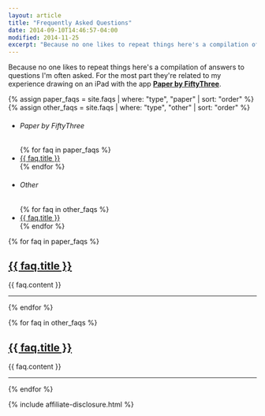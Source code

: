 ```yaml
---
layout: article
title: "Frequently Asked Questions"
date: 2014-09-10T14:46:57-04:00
modified: 2014-11-25
excerpt: "Because no one likes to repeat things here's a compilation of answers to questions I'm asked often."
---
```


Because no one likes to repeat things here's a compilation of answers to questions I'm often asked. For the most part they're related to my experience drawing on an iPad with the app [**Paper by FiftyThree**](http://www.fiftythree.com/paper).

{% assign paper_faqs = site.faqs | where: "type", "paper" | sort: "order" %}
{% assign other_faqs = site.faqs | where: "type", "other" | sort: "order" %}

<nav class="toc">
	<ul>
		<li><h6>Paper by FiftyThree</h6></li>
{% for faq in paper_faqs %}
<li><a href="{{ faq.url }}">{{ faq.title }}</a></li>
{% endfor %}
		<li><h6>Other</h6></li>
{% for faq in other_faqs %}
<li><a href="{{ faq.url }}">{{ faq.title }}</a></li>
{% endfor %}
	</ul>
</nav><!-- /.toc-left -->

{% for faq in paper_faqs %}
<h2><a href="{{ faq.url }}">{{ faq.title }}</a></h2>
{{ faq.content }}
<hr />
{% endfor %}

{% for faq in other_faqs %}
<h2><a href="{{ faq.url }}">{{ faq.title }}</a></h2>
{{ faq.content }}
<hr />
{% endfor %}

{% include affiliate-disclosure.html %}